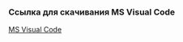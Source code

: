 ### Ссылка для скачивания MS Visual Code

[MS Visual Code][def]

[def]: "https://code.visualstudio.com/download"